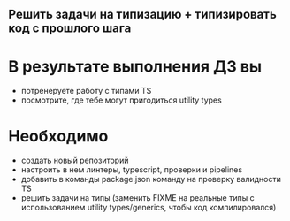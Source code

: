 ## Решить задачи на типизацию + типизировать код с прошлого шага

# В результате выполнения ДЗ вы 

- потренеруете работу с типами TS
- посмотрите, где тебе могут пригодиться utility types

# Необходимо

- создать новый репозиторий
- настроить в нем линтеры, typescript, проверки и pipelines
- добавить в команды package.json команду на проверку валидности TS
- решить задачи на типы (заменить FIXME на реальные типы с использованием utility types/generics, чтобы код компилировался)

